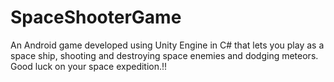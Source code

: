 # SpaceShooterGame
An Android game developed using Unity Engine in C# that lets you play as a space ship, shooting and destroying space enemies and dodging meteors. Good luck on your space expedition.!!
